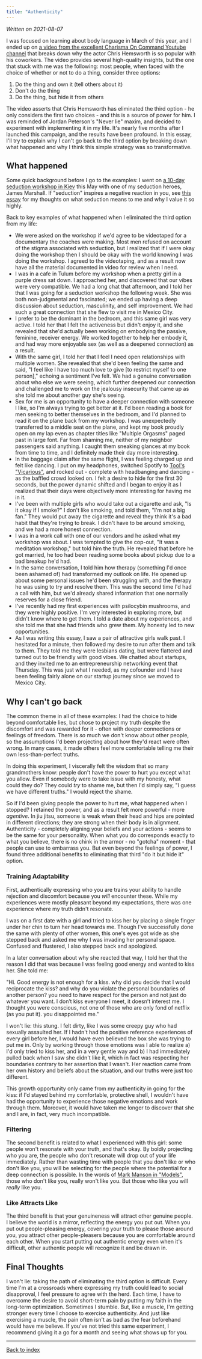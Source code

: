 ```yaml
---
title: "Authenticity"
---
```


_Written on 2021-08-07_

I was focused on learning about body language in March of this year, and I ended up on [a video from the excellent Charisma On Command Youtube channel](https://www.youtube.com/watch?v=T5_KFy6qy-A) that breaks down why the actor Chris Hemsworth is so popular with his coworkers. The video provides several high-quality insights, but the one that stuck with me was the following: most people, when faced with the choice of whether or not to do a thing, consider three options:

1. Do the thing and own it (tell others about it)
2. Don't do the thing
3. Do the thing, but hide it from others

The video asserts that Chris Hemsworth has eliminated the third option - he only considers the first two choices - and this is a source of power for him. I was reminded of Jordan Peterson's "Never lie" maxim, and decided to experiment with implementing it in my life. It's nearly five months after I launched this campaign, and the results have been profound. In this essay, I'll try to explain why I can't go back to the third option by breaking down what happened and why I think this simple strategy was so transformative.

What happened
-------------
Some quick background before I go to the examples: I went on [a 10-day seduction workshop in Kiev](https://theeurotour.com/) this May with one of my seduction heroes, James Marshall. If "seduction" inspires a negative reaction in you, see [this essay](../what-seduction-means-to-me/post.md) for my thoughts on what seduction means to me and why I value it so highly.

Back to key examples of what happened when I eliminated the third option from my life:

* We were asked on the workshop if we'd agree to be videotaped for a documentary the coaches were making. Most men refused on account of the stigma associated with seduction, but I realized that if I were okay doing the workshop then I should be okay with the world knowing I was doing the workshop. I agreed to the videotaping, and as a result now have all the material documented in video for review when I need.
* I was in a cafe in Tulum before my workshop when a pretty girl in a purple dress sat down. I approached her, and discovered that our vibes were very compatible. We had a long chat that afternoon, and I told her that I was going for a seduction workshop the following week. She was both non-judgmental and fascinated; we ended up having a deep discussion about seduction, masculinity, and self improvement. We had such a great connection that she flew to visit me in Mexico City.
* I prefer to be the dominant in the bedroom, and this same girl was very active. I told her that I felt the activeness but didn't enjoy it, and she revealed that she'd actually been working on embodying the passive, feminine, receiver energy. We worked together to help her embody it, and had way more enjoyable sex (as well as a deepened connection) as a result.
* With the same girl, I told her that I feel I need open relationships with multiple women. She revealed that she'd been feeling the same and said, "I feel like I have too much love to give [to restrict myself to one person]," echoing a sentiment I've felt. We had a genuine conversation about who else we were seeing, which further deepened our connection and challenged me to work on the jealousy insecurity that came up as she told me about another guy she's seeing.
* Sex for me is an opportunity to have a deeper connection with someone I like, so I'm always trying to get better at it. I'd been reading a book for men seeking to better themselves in the bedroom, and I'd planned to read it on the plane back from my workshop. I was unexpectedly transferred to a middle seat on the plane, and kept my book proudly open on my lap even as chapter titles like "Multiple Orgasms" paged past in large font. Far from shaming me, neither of my neighbor passengers said anything. I caught them sneaking glances at my book from time to time, and I definitely made their day more interesting.
* In the baggage claim after the same flight, I was feeling charged up and felt like dancing. I put on my headphones, switched Spotify to [Tool's "Vicarious"](https://open.spotify.com/track/65ShmiE5aLBdcIGr7tHX35?si=baf81348c14e4c44), and rocked out - complete with headbanging and dancing - as the baffled crowd looked on. I felt a desire to hide for the first 30 seconds, but the power dynamic shifted and I began to enjoy it as I realized that their days were objectively more interesting for having me in it.
* I've been with multiple girls who would take out a cigarette and ask, "Is it okay if I smoke?" I don't like smoking, and told them, "I'm not a big fan." They would put away the cigarette and reveal they think it's a bad habit that they're trying to break. I didn't have to be around smoking, and we had a more honest connection.
* I was in a work call with one of our vendors and he asked what my workshop was about. I was tempted to give the cop-out, "It was a meditation workshop," but told him the truth. He revealed that before he got married, he too had been reading some books about pickup due to a bad breakup he'd had.
* In the same conversation, I told him how therapy (something I'd once been ashamed of) had transformed my outlook on life. He opened up about some personal issues he'd been struggling with, and the therapy he was using to try and resolve them. This was the second time I'd had a call with him, but we'd already shared information that one normally reserves for a close friend.
* I've recently had my first experiences with psilocybin mushrooms, and they were highly positive. I'm very interested in exploring more, but didn't know where to get them. I told a date about my experiences, and she told me that she had friends who grew them. My honesty led to new opportunities.
* As I was writing this essay, I saw a pair of attractive girls walk past. I hesitated for a minute, then followed my desire to run after them and talk to them. They told me they were lesbians dating, but were flattered and turned out to be friendly with good vibes. We chatted about startups, and they invited me to an entrepreneurship networking event that Thursday. This was just what I needed, as my cofounder and I have been feeling fairly alone on our startup journey since we moved to Mexico City.

Why I can't go back
--------------------
The common theme in all of these examples: I had the choice to hide beyond comfortable lies, but chose to project my truth despite the discomfort and was rewarded for it - often with deeper connections or feelings of freedom. There is _so_ much we don't know about other people, so the assumptions I'd been projecting about how they'd react were often wrong. In many cases, it made others feel more comfortable telling me their own less-than-perfect truths.

In doing this experiment, I viscerally felt the wisdom that so many grandmothers know: people don't have the power to hurt you except what you allow. Even if somebody were to take issue with my honesty, what could they do? They could _try_ to shame me, but then I'd simply say, "I guess we have different truths." I would reject the shame.

So if I'd been giving people the power to hurt me, what happened when I stopped? I retained the power, and as a result felt more powerful - more _agentive_. In jiu jitsu, someone is weak when their head and hips are pointed in different directions; they are strong when their body is in alignment.  Authenticity - completely aligning your beliefs and your actions - seems to be the same for your personality. When what you do corresponds exactly to what you believe, there is no chink in the armor - no "gotcha" moment - that people can use to embarrass you. But even beyond the feelings of power, I found three additional benefits to eliminating that third "do it but hide it" option.

### Training Adaptability
First, authentically expressing who you are trains your ability to handle rejection and discomfort because you _will_ encounter these. While my experiences were mostly pleasant beyond my expectations, there was one experience where my truth didn't resonate. 

I was on a first date with a girl and tried to kiss her by placing a single finger under her chin to turn her head towards me. Though I've successfully done the same with plenty of other women, this one's eyes got wide as she stepped back and asked me why I was invading her personal space. Confused and flustered, I also stepped back and apologized. 

In a later conversation about why she reacted that way, I told her that the reason I did that was because I was feeling good energy and wanted to kiss her. She told me:

"Hi. Good energy is not enough for a kiss.  why did you decide that I would reciprocate the kiss?  and why do you violate the personal boundaries of another person?  you need to have respect for the person and not just do whatever you want.  I don’t kiss everyone I meet, it doesn’t interest me.  I thought you were conscious, not one of those who are only fond of netflix (as you put it).  you disappointed me."

I won't lie: this stung. I felt dirty, like I was some creepy guy who had sexually assaulted her. If I hadn't had the positive reference experiences of every girl before her, I would have even believed the box she was trying to put me in. Only by working through those emotions was I able to realize a) I'd only tried to kiss her, and in a very gentle way and b) I had immediately pulled back when I saw she didn't like it, which in fact was respecting her boundaries contrary to her assertion that I wasn't. Her reaction came from her own history and beliefs about the situation, and our truths were just too different.

This growth opportunity only came from my authenticity in going for the kiss: if I'd stayed behind my comfortable, protective shell, I wouldn't have had the opportunity to experience those negative emotions and work through them. Moreover, it would have taken me longer to discover that she and I are, in fact, very much incompatible.

### Filtering
The second benefit is related to what I experienced with this girl: some people won't resonate with your truth, and that's okay. By boldly projecting who you are, the people who don't resonate will drop out of your life immediately. Rather than wasting time with people that you don't like or who don't like you, you will be selecting for the people where the potential for a deep connection is possible. In the words of [Mark Manson in "Models"](https://www.amazon.com/Models-Attract-Women-Through-Honesty-ebook/dp/B005EOTH24), those who don't like you, really won't like you. But those who like you will _really_ like you.

### Like Attracts Like
The third benefit is that your genuineness will attract other genuine people. I believe the world is a mirror, reflecting the energy you put out. When you put out people-pleasing energy, covering your truth to please those around you, you attract other people-pleasers because you are comfortable around each other. When you start putting out authentic energy even when it's difficult, other authentic people will recognize it and be drawn in. 

Final Thoughts
--------------
I won't lie: taking the path of eliminating the third option is difficult. Every time I'm at a crossroads where expressing my truth could lead to social disapproval, I feel pressure to agree with the herd. Each time, I have to overcome the desire to avoid short-term pain by putting my faith in the long-term optimization. Sometimes I stumble. But, like a muscle, I'm getting stronger every time I choose to exercise authenticity. And just like exercising a muscle, the pain often isn't as bad as the fear beforehand would have me believe. If you've not tried this same experiment, I recommend giving it a go for a month and seeing what shows up for you.

---

[Back to index](../index.md)
